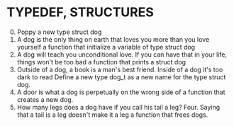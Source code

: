 # TYPEDEF, STRUCTURES
0. Poppy  a new type struct dog
1. A dog is the only thing on earth that loves you more than you love yourself a function that initialize a variable of type struct dog
2. A dog will teach you unconditional love. If you can have that in your life, things won't be too bad  a function that prints a struct dog
3. Outside of a dog, a book is a man's best friend. Inside of a dog it's too dark to read Define a new type dog_t as a new name for the type struct dog.
4. A door is what a dog is perpetually on the wrong side of a function that creates a new dog.
5. How many legs does a dog have if you call his tail a leg? Four. Saying that a tail is a leg doesn't make it a leg a function that frees dogs.
